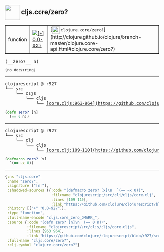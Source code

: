 ## <img width="48px" valign="middle" src="http://i.imgur.com/Hi20huC.png"> cljs.core/zero?

 <table border="1">
<tr>
<td>function</td>
<td><a href="https://github.com/cljsinfo/api-refs/tree/0.0-927"><img valign="middle" alt="[+] 0.0-927" src="https://img.shields.io/badge/+-0.0--927-lightgrey.svg"></a> </td>
<td>
[<img height="24px" valign="middle" src="http://i.imgur.com/1GjPKvB.png"> <samp>clojure.core/zero?</samp>](http://clojure.github.io/clojure/branch-master/clojure.core-api.html#clojure.core/zero?)
</td>
</tr>
</table>

 <samp>
(__zero?__ n)<br>
</samp>

```
(no docstring)
```

---

 <pre>
clojurescript @ r927
└── src
    └── cljs
        └── cljs
            └── <ins>[core.cljs:963-964](https://github.com/clojure/clojurescript/blob/r927/src/cljs/cljs/core.cljs#L963-L964)</ins>
</pre>

```clj
(defn zero? [n]
  (== 0 n))
```


---

 <pre>
clojurescript @ r927
└── src
    └── clj
        └── cljs
            └── <ins>[core.clj:109-110](https://github.com/clojure/clojurescript/blob/r927/src/clj/cljs/core.clj#L109-L110)</ins>
</pre>

```clj
(defmacro zero? [x]
  `(== ~x 0))
```

---

```clj
{:ns "cljs.core",
 :name "zero?",
 :signature ["[n]"],
 :shadowed-sources ({:code "(defmacro zero? [x]\n  `(== ~x 0))",
                     :filename "clojurescript/src/clj/cljs/core.clj",
                     :lines [109 110],
                     :link "https://github.com/clojure/clojurescript/blob/r927/src/clj/cljs/core.clj#L109-L110"}),
 :history [["+" "0.0-927"]],
 :type "function",
 :full-name-encode "cljs.core_zero_QMARK_",
 :source {:code "(defn zero? [n]\n  (== 0 n))",
          :filename "clojurescript/src/cljs/cljs/core.cljs",
          :lines [963 964],
          :link "https://github.com/clojure/clojurescript/blob/r927/src/cljs/cljs/core.cljs#L963-L964"},
 :full-name "cljs.core/zero?",
 :clj-symbol "clojure.core/zero?"}

```
